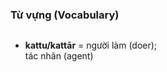 ### Từ vựng (Vocabulary)

<div style="column-count:2;">
    <ul>
        <li><strong>kattu/kattār</strong> = người làm (doer); tác nhân (agent)</li>
    </ul>
</div>